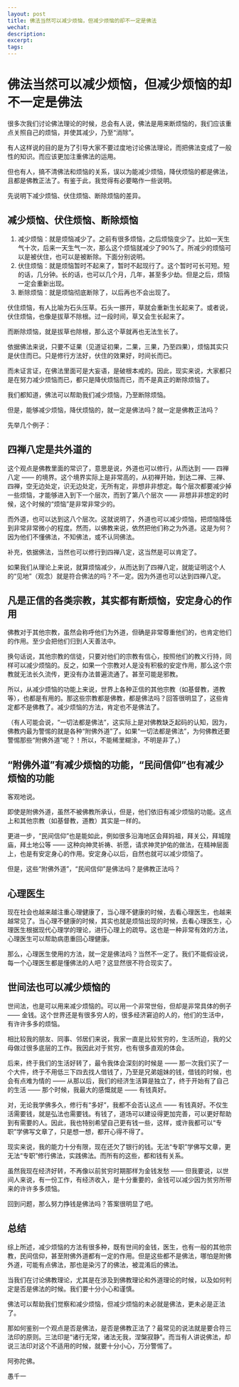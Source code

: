 ```yaml
---
layout: post
title: 佛法当然可以减少烦恼，但减少烦恼的却不一定是佛法
wechat: 
description: 
excerpt: 
tags:
---
```


# 佛法当然可以减少烦恼，但减少烦恼的却不一定是佛法

很多次我们讨论佛法理论的时候，总会有人说，佛法是用来断烦恼的，我们应该重点关照自己的烦恼，并使其减少，乃至“消除”。

有人这样说的目的是为了引导大家不要过度地讨论佛法理论，而把佛法变成了一般性的知识。而应该更加注重佛法的运用。

但也有人，搞不清佛法和烦恼的关系，误以为能减少烦恼，降伏烦恼的都是佛法，且都是佛教正法了。有鉴于此，我觉得有必要略作一些说明。

先说明下减少烦恼、伏住烦恼、断除烦恼的差异。

## 减少烦恼、伏住烦恼、断除烦恼

1. 减少烦恼：就是烦恼减少了。之前有很多烦恼，之后烦恼变少了。比如一天生气十次，后来一天生气一次，那么这个烦恼就减少了90%了。所减少的烦恼可以是被伏住，也可以是被断除。下面分别说明。
2. 伏住烦恼：就是烦恼暂时不起来了，暂时不起现行了。这个暂时可长可短。短的话，几分钟。长的话，也可以几个月，几年，甚至多少劫。但是之后，烦恼一定会重新出现。
3. 断除烦恼：就是烦恼彻底断除了，以后再也不会出现了。

伏住烦恼，有人比喻为石头压草。石头一挪开，草就会重新生长起来了。或者说，伏住烦恼，也像是拔草不除根。过一段时间，草又会生长起来了。

而断除烦恼，就是拔草也除根，那么这个草就再也无法生长了。

依据佛法来说，只要不证果（见道证初果，二果，三果，乃至四果），烦恼其实只是伏住而已。只是修行方法好，伏住的效果好，时间长而已。

而未证言证，在佛法里面可是大妄语，是破根本戒的。因此，现实来说，大家都只是在努力减少烦恼而已，都只是降伏烦恼而已，而不是真正的断除烦恼了。

我们都知道，佛法可以帮助我们减少烦恼，乃至断除烦恼。

但是，能够减少烦恼，降伏烦恼的，就一定是佛法吗？就一定是佛教正法吗？

先举几个例子：

## 四禅八定是共外道的

这个观点是佛教里面的常识了，意思是说，外道也可以修行，从而达到 —— 四禅八定 —— 的境界。这个境界实际上是非常高的，从初禅开始，到达二禅、三禅、四禅，空无边处定，识无边处定，无所有定，非想非非想定。每个层次都要减少掉一些烦恼，才能够进入到下一个层次，而到了第八个层次 —— 非想非非想定的时候，这个时候的“烦恼”是非常非常少的。

而外道，也可以达到这八个层次。这就说明了，外道也可以减少烦恼，把烦恼降低到非常非常微小的程度。然而，以佛教来说，依然把他们称之为外道。这是为何？因为他们不懂佛法，不知佛法，或不认同佛法。

补充，依据佛法，当然也可以修行到四禅八定，这当然是可以肯定了。

如果我们从理论上来说，就算烦恼减少，从而达到了四禅八定，就能证明这个人的“见地”（观念）就是符合佛法的吗？不一定。因为外道也可以达到四禅八定。

## 凡是正信的各类宗教，其实都有断烦恼，安定身心的作用

佛教对于其他宗教，虽然会称呼他们为外道，但确是非常尊重他们的，也肯定他们的作用。至少会把他们归到人天善法中。

换句话说，其他宗教的信徒，只要对他们的宗教有信心，按照他们的教义行持，同样可以减少烦恼的。反之，如果一个宗教对人是没有积极的安定作用，那么这个宗教就无法长久流传，更没有办法普遍流通了。甚至可能是邪教。

所以，从减少烦恼的功能上来说，世界上各种正信的其他宗教（如基督教，道教等），也都是有用的。那这些宗教都是佛教，都是佛法吗？回答很明显了，这些肯定都不是佛教了。减少烦恼的方法，肯定也不是佛法了。

（有人可能会说，“一切法都是佛法”，这实际上是对佛教缺乏起码的认知，因为，佛教内最为警惕的就是各种“附佛外道”了。如果“一切法都是佛法”，为何佛教还要警惕那些“附佛外道”呢？！所以，不能稀里糊涂，不明是非了。）



## “附佛外道”有减少烦恼的功能，“民间信仰”也有减少烦恼的功能

客观地说。

即使是附佛外道，虽然不被佛教所承认，但是，他们依旧有减少烦恼的功能。这点上和其他宗教（如基督教，道教）其实是一样的。

更进一步，“民间信仰”也是能如此，例如很多沿海地区会拜妈祖，拜关公，拜城隍庙，拜土地公等 —— 这种向神灵祈祷、祈愿，请求神灵护佑的做法，在精神层面上，也是有安定身心的作用。安定身心以后，自然也就可以减少烦恼了。

但是，这些“附佛外道”，“民间信仰”是佛法吗？是佛教正法吗？

## 心理医生

现在社会也越来越注重心理健康了，当心理不健康的时候，去看心理医生，也越来越常见了。当心理不健康的时候，其实也就是烦恼出现的时候，去看心理医生，心理医生根据现代心理学的理论，进行心理上的疏导。这也是一种非常有效的方法，心理医生可以帮助病患重回心理健康。

那么，心理医生使用的方法，就一定是佛法吗？当然不一定了。我们不能假设说，每一个心理医生都是懂佛法的人吧？这显然很不符合现实了。

## 世间法也可以减少烦恼的

世间法，也是可以用来减少烦恼的。可以用一个非常世俗，但却是非常具体的例子 —— 金钱。这个世界还是有很多穷人的，很多经济窘迫的人的，他们的生活中，有许许多多的烦恼。

相比较我的朋友、同事、邻居们来说，我家一直是比较贫穷的，生活所迫，我的父母做过很多底层的工作。我因此对于贫穷，也有很多直观的体会。

后来，终于我们的生活好转了，最令我体会深刻的时候是 —— 那一次我们买了一个大件，终于不用低三下四去找人借钱了，乃至是兄弟姐妹的钱，借钱的时候，也会有点难为情的 —— 从那以后，我们的经济生活算是独立了，终于开始有了自己的生活 —— 那个时候，我最大的感慨就是 —— 有钱真好。

对，无论我学佛多久，修行有“多好”，我都不会否认这点 —— 有钱真好。不仅生活需要钱，就是弘法也需要钱。有钱了，道场可以建设得更加完善，可以更好帮助到有需要的人。因此，我也特别希望自己更有钱一些，这样，或许我都可以“专职”学佛写文章了，只是想一想，都开心得不得了。

现实来说，我的能力十分有限，现在还欠了银行的钱。无法“专职”学佛写文章，更无法“专职”修行佛法，实践佛法。而所有的这些，都和钱有关系。

虽然我现在经济好转，不再像以前贫穷时期那样为金钱发愁 —— 但我要说，以世间人来说，有一份工作，有经济收入，是十分重要的，金钱可以减少因为贫穷所带来的许许多多烦恼。

回到问题，那么努力挣钱是佛法吗？答案很明显了吧。

## 总结

综上所述，减少烦恼的方法有很多种，既有世间的金钱，医生，也有一般的其他宗教，民间信仰，甚至附佛外道都有一定的作用。但是这些都不是佛法，哪怕是附佛外道，可能有点佛法，那也是染污了的佛法，被混淆后的佛法。

当我们在讨论佛教理论，尤其是在涉及到佛教理论和外道理论的时候，以及如何判定是否是佛法的时候。我们要十分小心和谨慎。

佛法可以帮助我们觉察和减少烦恼，但减少烦恼的未必就是佛法，更未必是正法了。

那如何鉴别一个观点是否是佛法，是否是佛教正法了？最常见的说法就是要合符三法印的原则。三法印是“诸行无常，诸法无我，涅槃寂静”。而当有人讲说佛法，却说三法印对这个不适用的时候，就要十分小心，万分警惕了。

阿弥陀佛。

愚千一

